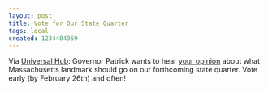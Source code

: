 ```yaml
---
layout: post
title: Vote for Our State Quarter
tags: local
created: 1234404969
---
```

Via [Universal Hub](http://www.universalhub.com/node/23224):  Governor Patrick wants to hear [your opinion](http://www.mass.gov/?pageID=gov3utilities&sid=Agov3&U=quarters_program) about what Massachusetts landmark should go on our forthcoming state quarter.  Vote early (by February 26th) and often!
